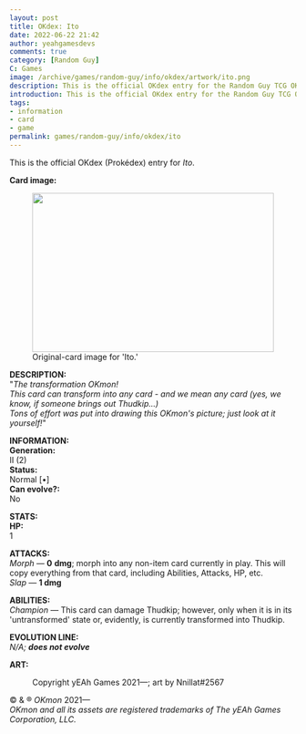 ```yaml
---
layout: post
title: OKdex: Ito
date: 2022-06-22 21:42
author: yeahgamesdevs
comments: true
category: [Random Guy]
C: Games
image: /archive/games/random-guy/info/okdex/artwork/ito.png
description: This is the official OKdex entry for the Random Guy TCG OKmon character, Ito.
introduction: This is the official OKdex entry for the Random Guy TCG OKmon character, Ito.
tags:
- information
- card
- game
permalink: games/random-guy/info/okdex/ito
---
```

<!-- wp:paragraph -->
<p>This is the official OKdex (Prokédex) entry for <em>Ito</em>.</p>
<!-- /wp:paragraph -->

<!-- wp:paragraph -->
<p><strong>Card image:</strong></p>
<!-- /wp:paragraph -->

<!-- wp:image {"id":602,"width":424,"height":279,"sizeSlug":"large","linkDestination":"none"} -->
<figure class="wp-block-image size-large is-resized"><img src="https://yeaharchives.files.wordpress.com/2022/06/image-11.png?w=360" alt="" class="wp-image-602" width="424" height="279" /><figcaption>Original-card image for 'Ito.'</figcaption></figure>
<!-- /wp:image -->

<!-- wp:paragraph -->
<p><strong>DESCRIPTION:</strong><br>"<em>The transformation OKmon! </em><br><em>This card can transform into any card - and we mean <em>any</em> card (yes, we know, if someone brings out Thudkip...) </em><br><em>Tons of effort was put into drawing this OKmon's picture; just look at it yourself!</em>"</p>
<!-- /wp:paragraph -->

<!-- wp:paragraph -->
<p><strong>INFORMATION:</strong><br><strong>Generation:</strong><br>II (2)<br><strong>Status:</strong><br>Normal [•]<br><strong>Can evolve?:</strong><br>No</p>
<!-- /wp:paragraph -->

<!-- wp:paragraph -->
<p><strong>STATS:</strong><br><strong>HP:</strong><br>1</p>
<!-- /wp:paragraph -->

<!-- wp:paragraph -->
<p><strong>ATTACKS:</strong><br><em>Morph</em> — <strong>0</strong> <strong>dmg</strong>; morph into any non-item card currently in play. This will copy everything from that card, including Abilities, Attacks, HP, etc.<br><em>Slap</em> — <strong>1 dmg</strong></p>
<!-- /wp:paragraph -->

<!-- wp:paragraph -->
<p><strong>ABILITIES:</strong><br><em>Champion </em>— This card can damage Thudkip; however, only when it is in its 'untransformed' state or, evidently, is currently transformed into Thudkip.</p>
<!-- /wp:paragraph -->

<!-- wp:paragraph -->
<p><strong>EVOLUTION LINE:</strong><br><em>N/A; <strong>does not evolve</strong></em></p>
<!-- /wp:paragraph -->

<!-- wp:paragraph -->
<p><strong>ART:</strong></p>
<!-- /wp:paragraph -->

<!-- wp:image {"id":604,"sizeSlug":"large","linkDestination":"none"} -->
<figure class="wp-block-image size-large"><img src="https://yeaharchives.files.wordpress.com/2022/06/image-12.png?w=514" alt="" class="wp-image-604" /><figcaption>Copyright yEAh Games 2021—; art by Nnillat#2567</figcaption></figure>
<!-- /wp:image -->

<!-- wp:paragraph -->
<p>© &amp; ® <em>OKmon</em> 2021—<br><em>OKmon and all its assets are registered trademarks of The yEAh Games</em> <em>Corporation, LLC.</em></p>
<!-- /wp:paragraph -->
